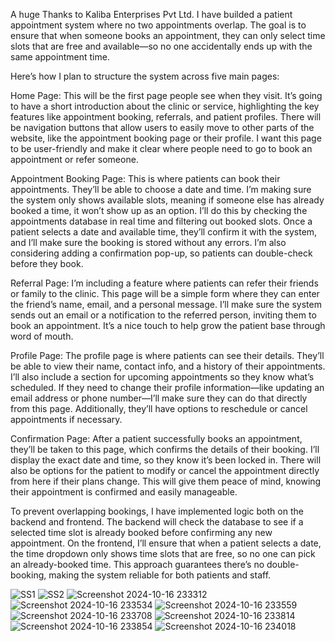 A huge Thanks to Kaliba Enterprises Pvt Ltd.
I have builded a patient appointment system where no two appointments overlap. The goal is to ensure that when someone books an appointment, they can only select time slots that are free and available—so no one accidentally ends up with the same appointment time.

Here’s how I plan to structure the system across five main pages:

Home Page:
This will be the first page people see when they visit. It’s going to have a short introduction about the clinic or service, highlighting the key features like appointment booking, referrals, and patient profiles. There will be navigation buttons that allow users to easily move to other parts of the website, like the appointment booking page or their profile. I want this page to be user-friendly and make it clear where people need to go to book an appointment or refer someone.

Appointment Booking Page:
This is where patients can book their appointments. They’ll be able to choose a date and time. I’m making sure the system only shows available slots, meaning if someone else has already booked a time, it won’t show up as an option. I’ll do this by checking the appointments database in real time and filtering out booked slots. Once a patient selects a date and available time, they’ll confirm it with the system, and I’ll make sure the booking is stored without any errors. I’m also considering adding a confirmation pop-up, so patients can double-check before they book.

Referral Page:
I’m including a feature where patients can refer their friends or family to the clinic. This page will be a simple form where they can enter the friend’s name, email, and a personal message. I’ll make sure the system sends out an email or a notification to the referred person, inviting them to book an appointment. It’s a nice touch to help grow the patient base through word of mouth.

Profile Page:
The profile page is where patients can see their details. They’ll be able to view their name, contact info, and a history of their appointments. I’ll also include a section for upcoming appointments so they know what’s scheduled. If they need to change their profile information—like updating an email address or phone number—I’ll make sure they can do that directly from this page. Additionally, they’ll have options to reschedule or cancel appointments if necessary.

Confirmation Page:
After a patient successfully books an appointment, they’ll be taken to this page, which confirms the details of their booking. I’ll display the exact date and time, so they know it’s been locked in. There will also be options for the patient to modify or cancel the appointment directly from here if their plans change. This will give them peace of mind, knowing their appointment is confirmed and easily manageable.

To prevent overlapping bookings, I have implemented logic both on the backend and frontend. The backend will check the database to see if a selected time slot is already booked before confirming any new appointment. On the frontend, I’ll ensure that when a patient selects a date, the time dropdown only shows time slots that are free, so no one can pick an already-booked time. This approach guarantees there’s no double-booking, making the system reliable for both patients and staff.

![SS1](https://github.com/user-attachments/assets/bfb410f2-e538-4c40-a780-735591f37cc1)
![SS2](https://github.com/user-attachments/assets/f134a5e9-4392-4446-865a-c088a05f7a57)
![Screenshot 2024-10-16 233312](https://github.com/user-attachments/assets/e5e7cb6b-f36c-4e5d-9f53-0ce088a54d03)
![Screenshot 2024-10-16 233534](https://github.com/user-attachments/assets/98e9e668-3f11-461c-b6e6-8f12277fc03f)
![Screenshot 2024-10-16 233559](https://github.com/user-attachments/assets/5fa756ae-94d2-448f-8e78-38713063fd30)
![Screenshot 2024-10-16 233708](https://github.com/user-attachments/assets/91c5ecb6-c859-4180-9c68-a619c5924885)
![Screenshot 2024-10-16 233814](https://github.com/user-attachments/assets/1e212528-5464-46ef-9e18-103330d8ae8e)
![Screenshot 2024-10-16 233854](https://github.com/user-attachments/assets/4130f770-2de6-4f7a-a89a-07d225a0626c)
![Screenshot 2024-10-16 234018](https://github.com/user-attachments/assets/b8a08dec-6be6-4561-8d4f-ea23d2a55b6c)






